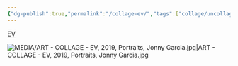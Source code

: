 ```yaml
---
{"dg-publish":true,"permalink":"/collage-ev/","tags":["collage/uncollage","c/drawing","c/colour-bw","c/face","c/N/EF","collage/year-2019","collage/series/portraits"],"created":"2024-06-28T12:56:50.000-04:00","updated":"2025-09-10T09:11:42.174-04:00"}
---
```



[EV](https://www.instagram.com/p/BwGWHELjgF_/)

![MEDIA/ART - COLLAGE - EV, 2019, Portraits, Jonny Garcia.jpg|ART - COLLAGE - EV, 2019, Portraits, Jonny Garcia.jpg](/img/user/MEDIA/ART%20-%20COLLAGE%20-%20EV,%202019,%20Portraits,%20Jonny%20Garcia.jpg)